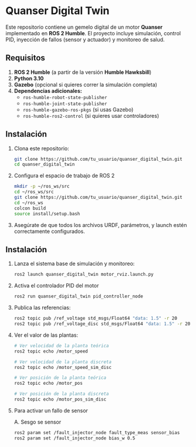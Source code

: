 
# Quanser Digital Twin

Este repositorio contiene un gemelo digital de un motor **Quanser** implementado en **ROS 2 Humble**. El proyecto incluye simulación, control PID, inyección de fallos (sensor y actuador) y monitoreo de salud.

## Requisitos

1. **ROS 2 Humble** (a partir de la versión **Humble Hawksbill**)
2. **Python 3.10**
3. **Gazebo** (opcional si quieres correr la simulación completa)
4. **Dependencias adicionales:**
   - `ros-humble-robot-state-publisher`
   - `ros-humble-joint-state-publisher`
   - `ros-humble-gazebo-ros-pkgs` (si usas Gazebo)
   - `ros-humble-ros2-control` (si quieres usar controladores)

## Instalación

1. Clona este repositorio:

   ```bash
   git clone https://github.com/tu_usuario/quanser_digital_twin.git
   cd quanser_digital_twin
   ```
   
2. Configura el espacio de trabajo de ROS 2

   ```bash
   mkdir -p ~/ros_ws/src
   cd ~/ros_ws/src
   git clone https://github.com/tu_usuario/quanser_digital_twin.git
   cd ~/ros_ws
   colcon build
   source install/setup.bash
   ```

3. Asegúrate de que todos los archivos URDF, parámetros, y launch estén correctamente configurados.

## Instalación

1. Lanza el sistema base de simulación y monitoreo:

   ```bash
   ros2 launch quanser_digital_twin motor_rviz.launch.py
   ```

2. Activa el controlador PID del motor

   ```bash
   ros2 run quanser_digital_twin pid_controller_node
   ```

3. Publica las referencias:

    ```bash
   ros2 topic pub /ref_voltage std_msgs/Float64 "data: 1.5" -r 20
   ros2 topic pub /ref_voltage_disc std_msgs/Float64 "data: 1.5" -r 20
   ```
    
4. Ver el valor de las plantas:

   ```bash
   # Ver velocidad de la planta teórica
   ros2 topic echo /motor_speed
   
   # Ver velocidad de la planta discreta
   ros2 topic echo /motor_speed_sim_disc
   
   # Ver posición de la planta teórica
   ros2 topic echo /motor_pos
   
   # Ver posición de la planta discreta
   ros2 topic echo /motor_pos_sim_disc
   ```
   
5. Para activar un fallo de sensor
   
   A. Sesgo se sensor
   ```bash
   ros2 param set /fault_injector_node fault_type_meas sensor_bias
   ros2 param set /fault_injector_node bias_w 0.5

   ```


